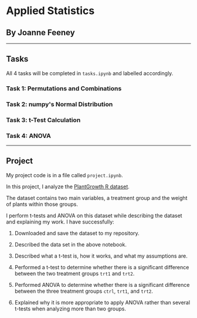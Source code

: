 # Applied Statistics
## By Joanne Feeney
*******************************
## Tasks

All 4 tasks will be completed in `tasks.ipynb` and labelled accordingly.

### Task 1: Permutations and Combinations

### Task 2: numpy's Normal Distribution

### Task 3: t-Test Calculation

### Task 4: ANOVA

*******************************

## Project

My project code is in a file called `project.ipynb`.

In this project, I analyze the [PlantGrowth R dataset](https://vincentarelbundock.github.io/Rdatasets/csv/datasets/PlantGrowth.csv).

The dataset contains two main variables, a treatment group and the weight of plants within those groups.

I perform t-tests and ANOVA on this dataset while describing the dataset and explaining my work.
I have successfully:

1. Downloaded and save the dataset to my repository.

2. Described the data set in the above notebook.

3. Described what a t-test is, how it works, and what my assumptions are.

3. Performed a t-test to determine whether there is a significant difference between the two treatment groups `trt1` and `trt2`.

4. Performed ANOVA to determine whether there is a significant difference between the three treatment groups `ctrl`, `trt1`, and `trt2`.

5. Explained why it is more appropriate to apply ANOVA rather than several t-tests when analyzing more than two groups.
